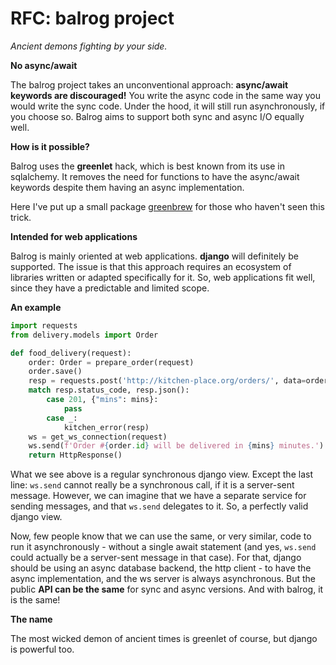 # RFC: balrog project

*Ancient demons fighting by your side.*

**No async/await**

The balrog project takes an unconventional approach: **async/await keywords are discouraged!**
You write the async code in the same way you would write the sync code.
Under the hood, it will still run asynchronously, if you choose so.
Balrog aims to support both sync and async I/O equally well.

**How is it possible?**

Balrog uses the **greenlet** hack, which is best known from its use in sqlalchemy. It removes the need for functions to have the
async/await keywords despite them having an async implementation.

Here I've put up a small package [greenbrew](https://github.com/balrogproject/greenbrew) for those who haven't seen
this trick.

**Intended for web applications**

Balrog is mainly oriented at web applications. **django** will definitely be supported.
The issue is that this approach requires an ecosystem of libraries written or adapted specifically for it.
So, web applications fit well, since they have a predictable and limited scope.

**An example**

```python
import requests
from delivery.models import Order

def food_delivery(request):
    order: Order = prepare_order(request)
    order.save()
    resp = requests.post('http://kitchen-place.org/orders/', data=order.as_dict())
    match resp.status_code, resp.json():
        case 201, {"mins": mins}:
            pass
        case _:
            kitchen_error(resp)
    ws = get_ws_connection(request)
    ws.send(f'Order #{order.id} will be delivered in {mins} minutes.')
    return HttpResponse()
```

What we see above is a regular synchronous django view. Except the last line: `ws.send` cannot really be a synchronous call,
if it is a server-sent message. However, we can imagine that we have a separate service for sending messages, and that
`ws.send` delegates to it. So, a perfectly valid django view.

Now, few people know that we can use the same, or very similar, code to run it asynchronously - without a single
await statement (and yes, `ws.send` could actually be a server-sent message in that case). For that, django should be
using an async database backend, the http client - to have the async implementation, and the ws server is always
asynchronous. But the public **API can be the same** for sync and async versions. And with balrog, it is the same!

**The name**

The most wicked demon of ancient times is greenlet of course, but django is powerful too.